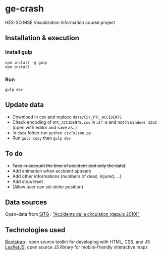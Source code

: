 <!-- markdownlint-disable MD009 -->

# ge-crash

HES-SO MSE Visualization Information course project

## Installation & execution

### Install gulp

```npm install -g gulp```  
```npm install```

### Run

```gulp dev```

## Update data

- Download in csv and replace ```data/CSV_PTC_ACCIDENTS```
- Check encoding of ```OTC_ACCIDENTS.csv``` in ```utf-8``` and not in ```Windows 1252``` (open with editor and save as..)
- In ```data``` folder run ```python csvToJson.py```
- Run ```gulp copy``` then ```gulp dev```


## To do

- ~~Take in account the time of accident (not only the date)~~
- Add animation when accident appears
- Add other informations (numbers of dead, injured, ...)
- Add stop/reset
- (Allow user can set slider position)

## Data sources

Open-data from [SITG](http://ge.ch/sitg/) : ["Accidents de la circulation (depuis 2010)"](http://ge.ch/sitg/sitg_catalog/data_details/ea200bbb-ad3b-4bf2-977c-c8bc311eae61/xhtml_raw)

## Technologies used

[Bootstrap](https://getbootstrap.com/) : open source toolkit for developing with HTML, CSS, and JS
[LeafletJS](http://leafletjs.com): open source JS library for mobile-friendly interactive maps